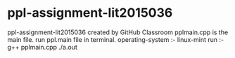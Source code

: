 # ppl-assignment-lit2015036
ppl-assignment-lit2015036 created by GitHub Classroom
pplmain.cpp is the main file. run ppl.main file in terminal. 
operating-system :- linux-mint
run :- 
      g++ pplmain.cpp
      ./a.out
